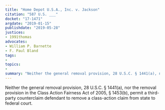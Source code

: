 ```yaml
---
title: "Home Depot U.S.A., Inc. v. Jackson"
citation: "587 U.S. ___"
docket: "17-1471"
argdate: "2019-01-15"
publishdate: "2019-05-28"
justices:
- 1991thomas
advocates:
- William P. Barnette
- F. Paul Bland
tags:
- 
topics:
- 
summary: "Neither the general removal provision, 28 U.S.C. § 1441(a), nor the removal provision in the Class Action Fairness Act of 2005, § 1453(b), permit a third-party counterclaim defendant to remove a class-action claim from state to federal court."
---
```

Neither the general removal provision, 28 U.S.C. § 1441(a), nor the removal provision in the Class Action Fairness Act of 2005, § 1453(b), permit a third-party counterclaim defendant to remove a class-action claim from state to federal court.